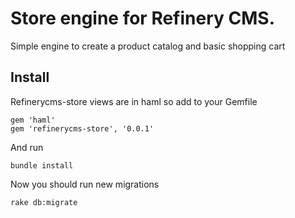 # Store engine for Refinery CMS.

Simple engine to create a product catalog and basic shopping cart

## Install

Refinerycms-store views are in haml so add to your Gemfile

    gem 'haml'
    gem 'refinerycms-store', '0.0.1'

And run

    bundle install

Now you should run new migrations

    rake db:migrate

